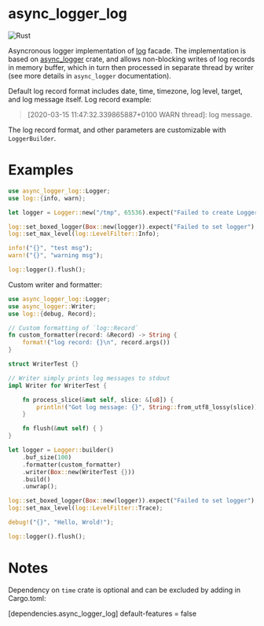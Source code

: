 # async_logger_log

![Rust](https://github.com/stencillogic/async_logger_log/workflows/Rust/badge.svg)

Asyncronous logger implementation of [log](https://docs.rs/log) facade. The implementation is
based on [async_logger](https://docs.rs/async_logger) crate, and allows non-blocking writes of 
log records in memory buffer, which in turn then processed in separate thread by writer (see
more details in `async_logger` documentation).

Default log record format includes date, time, timezone, log level, target, and log message
itself. Log record example:

> [2020-03-15 11:47:32.339865887+0100 WARN thread]: log message.

The log record format, and other parameters are customizable with `LoggerBuilder`.

# Examples

``` rust
use async_logger_log::Logger;
use log::{info, warn};

let logger = Logger::new("/tmp", 65536).expect("Failed to create Logger instance");

log::set_boxed_logger(Box::new(logger)).expect("Failed to set logger");
log::set_max_level(log::LevelFilter::Info);

info!("{}", "test msg");
warn!("{}", "warning msg");

log::logger().flush();
```

Custom writer and formatter:

``` rust
use async_logger_log::Logger;
use async_logger::Writer;
use log::{debug, Record};

// Custom formatting of `log::Record`
fn custom_formatter(record: &Record) -> String {
    format!("log record: {}\n", record.args())
}

struct WriterTest {}

// Writer simply prints log messages to stdout
impl Writer for WriterTest {

    fn process_slice(&mut self, slice: &[u8]) {
        println!("Got log message: {}", String::from_utf8_lossy(slice));
    }

    fn flush(&mut self) { }
}

let logger = Logger::builder()
    .buf_size(100)
    .formatter(custom_formatter)
    .writer(Box::new(WriterTest {}))
    .build()
    .unwrap();

log::set_boxed_logger(Box::new(logger)).expect("Failed to set logger");
log::set_max_level(log::LevelFilter::Trace);

debug!("{}", "Hello, Wrold!");

log::logger().flush();
```

# Notes

Dependency on `time` crate is optional and can be excluded by adding in Cargo.toml:

[dependencies.async_logger_log]
default-features = false

